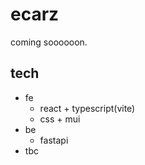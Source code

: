 # ecarz
coming soooooon.
## tech
- fe
    - react + typescript(vite)
    - css + mui
- be
    - fastapi
- tbc
